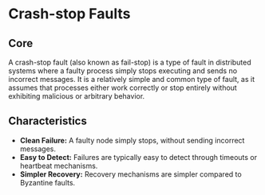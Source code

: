 # Crash-stop Faults

## Core

A crash-stop fault (also known as fail-stop) is a type of fault in distributed systems where a faulty process simply stops executing and sends no incorrect messages. It is a relatively simple and common type of fault, as it assumes that processes either work correctly or stop entirely without exhibiting malicious or arbitrary behavior.

## Characteristics

-   **Clean Failure:** A faulty node simply stops, without sending incorrect messages.
-   **Easy to Detect:** Failures are typically easy to detect through timeouts or heartbeat mechanisms.
-   **Simpler Recovery:** Recovery mechanisms are simpler compared to Byzantine faults.

